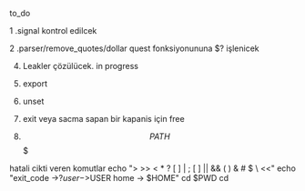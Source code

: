 to_do

1 .signal kontrol edilcek

2 .parser/remove_quotes/dollar quest fonksiyonununa $? işlenicek
   
4. Leakler çözülücek. in progress
   
5. export

6. unset

7. exit veya sacma sapan bir kapanis için free

8. $$PATH$$$

hatali cikti veren komutlar
echo "> >> < * ? [ ] | ; [ ] || && ( ) & # $ \ <<"
echo "exit_code ->$? user ->$USER home -> $HOME"
cd $PWD
cd
